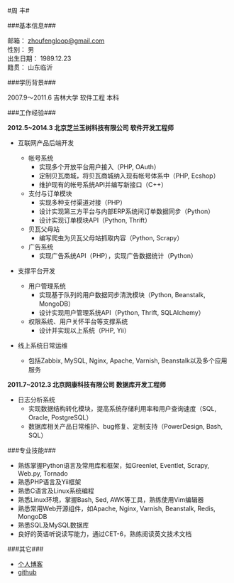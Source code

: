 #周 丰#

###基本信息###

邮箱： zhoufengloop@gmail.com  
性别： 男                                               
出生日期： 1989.12.23   
籍贯： 山东临沂 


###学历背景###

2007.9～2011.6   吉林大学   软件工程  本科


###工作经验###

**2012.5~2014.3       北京芝兰玉树科技有限公司    软件开发工程师**

+   互联网产品后端开发
    +   帐号系统
        +   实现多个开放平台用户接入（PHP, OAuth）
        +   定制贝瓦商城，将贝瓦商城纳入现有帐号体系中（PHP, Ecshop）
        +   维护现有的帐号系统API并编写新接口（C++）
    +   支付与订单模块
        +   实现多种支付渠道对接（PHP）
        +   设计实现第三方平台与内部ERP系统间订单数据同步（Python）
        +   设计实现订单模块API（Python, Thrift）
    +   贝瓦父母站
        +   编写爬虫为贝瓦父母站抓取内容（Python, Scrapy）
    +   广告系统
        +   实现广告系统API（PHP），实现广告数据统计（Python）

+   支撑平台开发
    +   用户管理系统
        +   实现基于队列的用户数据同步清洗模块（Python, Beanstalk, MongoDB）
        +   设计实现用户管理系统API（Python, Thrift, SQLAlchemy）
    +   权限系统、用户关怀平台等支撑系统
        +   设计并实现以上系统（PHP, Yii）
+   线上系统日常运维
    +   包括Zabbix, MySQL, Nginx, Apache, Varnish, Beanstalk以及多个应用服务

**2011.7~2012.3  北京网康科技有限公司    数据库开发工程师**
+   日志分析系统
    +   实现数据结构转化模块，提高系统存储利用率和用户查询速度（SQL, Oracle, PostgreSQL）
    +   数据库相关产品日常维护、bug修复、定制支持（PowerDesign, Bash, SQL）


###专业技能###

+   熟练掌握Python语言及常用库和框架，如Greenlet, Eventlet, Scrapy, Web.py, Tornado
+   熟悉PHP语言及Yii框架
+   熟悉C语言及Linux系统编程
+   熟悉Linux环境，掌握Bash, Sed, AWK等工具，熟练使用Vim编辑器
+   熟悉常用Web开源组件，如Apache, Nginx, Varnish, Beanstalk, Redis, MongoDB
+   熟悉SQL及MySQL数据库
+   良好的英语听说读写能力，通过CET-6，熟练阅读英文技术文档


###其它###

+   [个人博客](http://zhoufeng1989.github.io)     
+   [github](https://github.com/zhoufeng1989)
